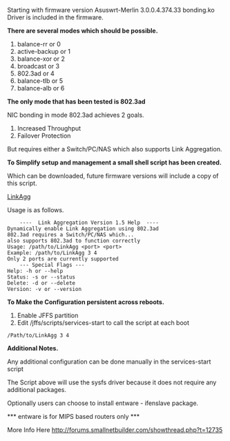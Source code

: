 Starting with firmware version Asuswrt-Merlin 3.0.0.4.374.33 bonding.ko Driver is included in the firmware.

**There are several modes which should be possible.**

1. balance-rr or 0
2. active-backup or 1
3. balance-xor or 2
4. broadcast or 3
5. 802.3ad or 4
6. balance-tlb or 5
7. balance-alb or 6 


**The only mode that has been tested is 802.3ad**

NIC bonding in mode 802.3ad achieves 2 goals.

1. Increased Throughput
2. Failover Protection

But requires either a Switch/PC/NAS which also supports Link Aggregation.

**To Simplify setup and management a small shell script has been created.**

Which can be downloaded, future firmware versions will include a copy of this script.

[LinkAgg](http://www.mediafire.com/download/8y3ye3332durchp/LinkAgg)

Usage is as follows.

        ----  Link Aggregation Version 1.5 Help  ----
	Dynamically enable Link Aggregation using 802.3ad
	802.3ad requires a Switch/PC/NAS which...
	also supports 802.3ad to function correctly
	Usage: /path/to/LinkAgg <port> <port>
	Example: /path/to/LinkAgg 3 4
	Only 2 ports are currently supported
        --- Special Flags ---
	Help: -h or --help
	Status: -s or --status
	Delete: -d or --delete
	Version: -v or --version

**To Make the Configuration persistent across reboots.**

1. Enable JFFS partition
2. Edit /jffs/scripts/services-start to call the script at each boot

`/Path/to/LinkAgg 3 4`

**Additional Notes.**

Any additional configuration can be done manually in the services-start script

The Script above will use the sysfs driver because it does not require any additional packages.

Optionally users can choose to install entware - ifenslave package.

*** entware is for MIPS based routers only ***

More Info Here http://forums.smallnetbuilder.com/showthread.php?t=12735
